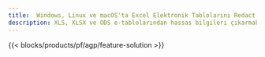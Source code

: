 ```yaml
---
title:  Windows, Linux ve macOS'ta Excel Elektronik Tablolarını Redact
description: XLS, XLSX ve ODS e-tablolarından hassas bilgileri çıkarmak için Ücretsiz Uygulama ve API'ler
---
```

{{< blocks/products/pf/agp/feature-solution >}} 

